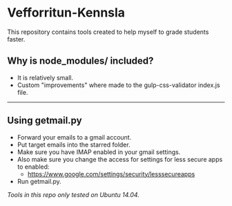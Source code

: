 Vefforritun-Kennsla
===================

This repository contains tools created to help myself to grade students faster.


Why is node_modules/ included?
------------------------------

- It is relatively small.
- Custom "improvements" where made to the gulp-css-validator index.js file.

---


Using getmail.py
----------------

- Forward your emails to a gmail account.
- Put target emails into the starred folder.
- Make sure you have IMAP enabled in your gmail settings.
- Also make sure you change the access for settings for less secure apps to enabled:
    - https://www.google.com/settings/security/lesssecureapps
- Run getmail.py.




_Tools in this repo only tested on Ubuntu 14.04._
